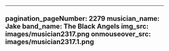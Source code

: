 ------
pagination_pageNumber: 2279
musician_name: Jake
band_name: The Black Angels
img_src: images/musician2317.png
onmouseover_src: images/musician2317.1.png
------